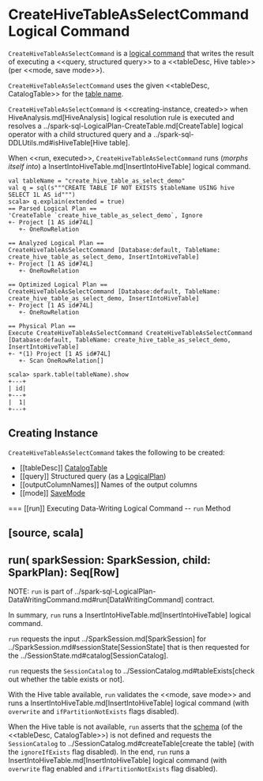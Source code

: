 # CreateHiveTableAsSelectCommand Logical Command

`CreateHiveTableAsSelectCommand` is a [logical command](../logical-operators/DataWritingCommand.md) that writes the result of executing a <<query, structured query>> to a <<tableDesc, Hive table>> (per <<mode, save mode>>).

`CreateHiveTableAsSelectCommand` uses the given <<tableDesc, CatalogTable>> for the [table name](../CatalogTable.md#identifier).

`CreateHiveTableAsSelectCommand` is <<creating-instance, created>> when HiveAnalysis.md[HiveAnalysis] logical resolution rule is executed and resolves a ../spark-sql-LogicalPlan-CreateTable.md[CreateTable] logical operator with a child structured query and a ../spark-sql-DDLUtils.md#isHiveTable[Hive table].

When <<run, executed>>, `CreateHiveTableAsSelectCommand` runs (_morphs itself into_) a InsertIntoHiveTable.md[InsertIntoHiveTable] logical command.

```text
val tableName = "create_hive_table_as_select_demo"
val q = sql(s"""CREATE TABLE IF NOT EXISTS $tableName USING hive SELECT 1L AS id""")
scala> q.explain(extended = true)
== Parsed Logical Plan ==
'CreateTable `create_hive_table_as_select_demo`, Ignore
+- Project [1 AS id#74L]
   +- OneRowRelation

== Analyzed Logical Plan ==
CreateHiveTableAsSelectCommand [Database:default, TableName: create_hive_table_as_select_demo, InsertIntoHiveTable]
+- Project [1 AS id#74L]
   +- OneRowRelation

== Optimized Logical Plan ==
CreateHiveTableAsSelectCommand [Database:default, TableName: create_hive_table_as_select_demo, InsertIntoHiveTable]
+- Project [1 AS id#74L]
   +- OneRowRelation

== Physical Plan ==
Execute CreateHiveTableAsSelectCommand CreateHiveTableAsSelectCommand [Database:default, TableName: create_hive_table_as_select_demo, InsertIntoHiveTable]
+- *(1) Project [1 AS id#74L]
   +- Scan OneRowRelation[]

scala> spark.table(tableName).show
+---+
| id|
+---+
|  1|
+---+
```

## Creating Instance

`CreateHiveTableAsSelectCommand` takes the following to be created:

* [[tableDesc]] [CatalogTable](../CatalogTable.md)
* [[query]] Structured query (as a [LogicalPlan](../logical-operators/LogicalPlan.md))
* [[outputColumnNames]] Names of the output columns
* [[mode]] [SaveMode](../spark-sql-DataFrameWriter.md#SaveMode)

=== [[run]] Executing Data-Writing Logical Command -- `run` Method

[source, scala]
----
run(
  sparkSession: SparkSession,
  child: SparkPlan): Seq[Row]
----

NOTE: `run` is part of ../spark-sql-LogicalPlan-DataWritingCommand.md#run[DataWritingCommand] contract.

In summary, `run` runs a InsertIntoHiveTable.md[InsertIntoHiveTable] logical command.

`run` requests the input ../SparkSession.md[SparkSession] for ../SparkSession.md#sessionState[SessionState] that is then requested for the ../SessionState.md#catalog[SessionCatalog].

`run` requests the `SessionCatalog` to ../SessionCatalog.md#tableExists[check out whether the table exists or not].

With the Hive table available, `run` validates the <<mode, save mode>> and runs a InsertIntoHiveTable.md[InsertIntoHiveTable] logical command (with `overwrite` and `ifPartitionNotExists` flags disabled).

When the Hive table is not available, `run` asserts that the [schema](../CatalogTable.md#schema) (of the <<tableDesc, CatalogTable>>) is not defined and requests the `SessionCatalog` to ../SessionCatalog.md#createTable[create the table] (with the `ignoreIfExists` flag disabled). In the end, `run` runs a InsertIntoHiveTable.md[InsertIntoHiveTable] logical command (with `overwrite` flag enabled and `ifPartitionNotExists` flag disabled).

